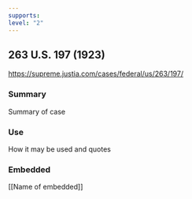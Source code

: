 ```yaml
---
supports: 
level: "2"
---
```

## 263 U.S. 197 (1923)

https://supreme.justia.com/cases/federal/us/263/197/
### Summary

Summary of case

### Use

How it may be used and quotes

### Embedded

[[Name of embedded]]